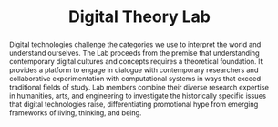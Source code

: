 ---
pid: digital-theory-lab
done: true
title: Digital Theory Lab
featured: true
category: Other
tags:
- digital-theory
- machine-learning
abstract: Digital technologies challenge the categories we use to interpret the world
  and understand ourselves. The Lab proceeds from the premise that understanding contemporary
  digital cultures and concepts requires a theoretical foundation. It provides a platform
  to engage in dialogue with contemporary researchers and collaborative experimentation
  with computational systems in ways that exceed traditional fields of study. Lab
  members combine their diverse research expertise in humanities, arts, and engineering
  to investigate the historically specific issues that digital technologies raise,
  differentiating promotional hype from emerging frameworks of living, thinking, and
  being.
pis:
- weatherby
- coble
image: digital-theory.jpg
hero_image: "/media/projects/digital-theory.jpg"
order: '002'
layout: project
---